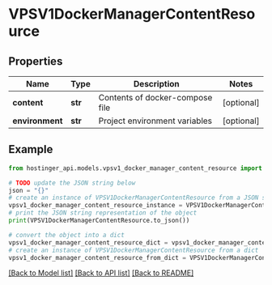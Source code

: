 # VPSV1DockerManagerContentResource


## Properties

Name | Type | Description | Notes
------------ | ------------- | ------------- | -------------
**content** | **str** | Contents of docker-compose file | [optional] 
**environment** | **str** | Project environment variables | [optional] 

## Example

```python
from hostinger_api.models.vpsv1_docker_manager_content_resource import VPSV1DockerManagerContentResource

# TODO update the JSON string below
json = "{}"
# create an instance of VPSV1DockerManagerContentResource from a JSON string
vpsv1_docker_manager_content_resource_instance = VPSV1DockerManagerContentResource.from_json(json)
# print the JSON string representation of the object
print(VPSV1DockerManagerContentResource.to_json())

# convert the object into a dict
vpsv1_docker_manager_content_resource_dict = vpsv1_docker_manager_content_resource_instance.to_dict()
# create an instance of VPSV1DockerManagerContentResource from a dict
vpsv1_docker_manager_content_resource_from_dict = VPSV1DockerManagerContentResource.from_dict(vpsv1_docker_manager_content_resource_dict)
```
[[Back to Model list]](../README.md#documentation-for-models) [[Back to API list]](../README.md#documentation-for-api-endpoints) [[Back to README]](../README.md)


